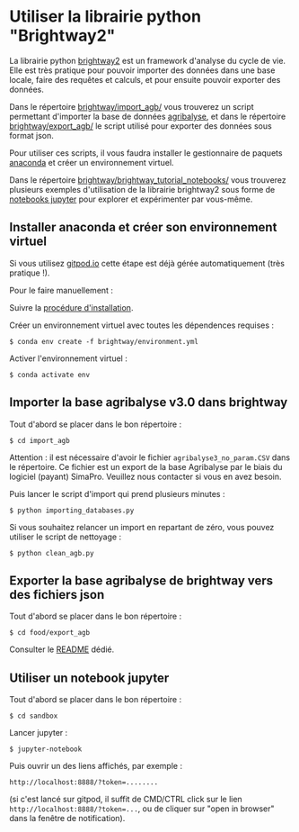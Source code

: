 # Utiliser la librairie python "Brightway2"

La librairie python [brightway2](https://brightway.dev/) est un framework
d'analyse du cycle de vie. Elle est très pratique pour pouvoir importer des
données dans une base locale, faire des requêtes et calculs, et pour ensuite
pouvoir exporter des données.

Dans le répertoire [brightway/import_agb/](import_agb/) vous trouverez
un script permettant d'importer la base de données
[agribalyse](https://agribalyse.ademe.fr/), et dans le répertoire
[brightway/export_agb/](export_agb/) le script utilisé pour exporter
des données sous format json.

Pour utiliser ces scripts, il vous faudra installer le gestionnaire de paquets
[anaconda](https://docs.conda.io/projects/conda/en/latest/) et créer un
environnement virtuel.

Dans le répertoire
[brightway/brightway_tutorial_notebooks/](brightway_tutorial_notebooks/)
vous trouverez plusieurs exemples d'utilisation de la librairie brightway2 sous
forme de [notebooks jupyter](https://jupyter.org/) pour explorer et expérimenter
par vous-même.

## Installer anaconda et créer son environnement virtuel

Si vous utilisez [gitpod.io](https://gitpod.io) cette étape est déjà gérée
automatiquement (très pratique !).

Pour le faire manuellement :

Suivre la [procédure d'installation](https://docs.conda.io/projects/conda/en/latest/user-guide/install/index.html).

Créer un environnement virtuel avec toutes les dépendences requises :

    $ conda env create -f brightway/environment.yml

Activer l'environnement virtuel :

    $ conda activate env

## Importer la base agribalyse v3.0 dans brightway

Tout d'abord se placer dans le bon répertoire :

    $ cd import_agb

Attention : il est nécessaire d'avoir le fichier `agribalyse3_no_param.CSV` dans
le répertoire. Ce fichier est un export de la base Agribalyse par le biais du
logiciel (payant) SimaPro. Veuillez nous contacter si vous en avez besoin.

Puis lancer le script d'import qui prend plusieurs minutes :

    $ python importing_databases.py

Si vous souhaitez relancer un import en repartant de zéro, vous pouvez utiliser
le script de nettoyage :

    $ python clean_agb.py

## Exporter la base agribalyse de brightway vers des fichiers json

Tout d'abord se placer dans le bon répertoire :

    $ cd food/export_agb

Consulter le [README](food/export_agb/README.md) dédié.

## Utiliser un notebook jupyter

Tout d'abord se placer dans le bon répertoire :

    $ cd sandbox

Lancer jupyter :

    $ jupyter-notebook

Puis ouvrir un des liens affichés, par exemple :

    http://localhost:8888/?token=........

(si c'est lancé sur gitpod, il suffit de CMD/CTRL click sur le lien
`http://localhost:8888/?token=...`, ou de cliquer sur "open in browser" dans la
fenêtre de notification).
